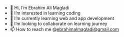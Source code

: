 - 👋 Hi, I’m Ebrahim Ali Magladi
- 👀 I’m interested in learning coding
- 🌱 I’m currently learning web and app development
- 💞️ I’m looking to collaborate on learning journey
- 📫 How to reach me @ebrahimalmagladi@gmail.com

<!---
ebrahimAli77/ebrahimAli77 is a ✨ special ✨ repository because its `README.md` (this file) appears on your GitHub profile.
You can click the Preview link to take a look at your changes.
--->
